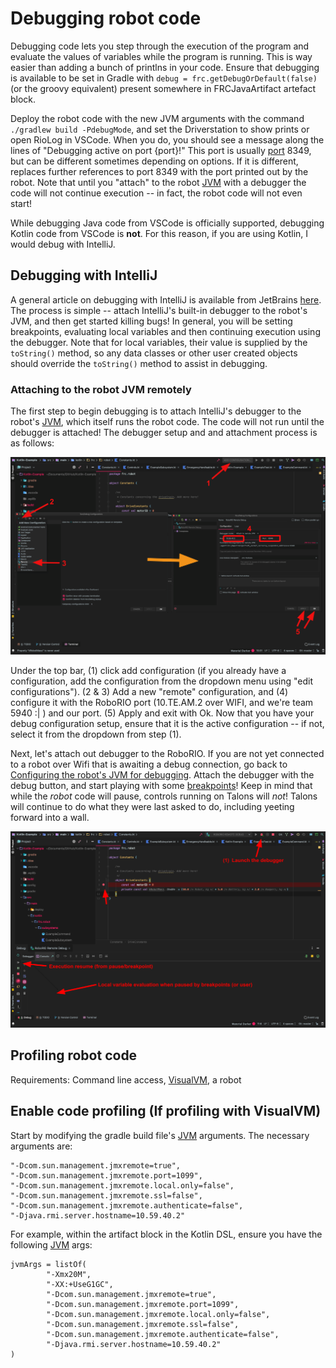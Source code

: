 # Debugging robot code

Debugging code lets you step through the execution of the program and evaluate the values of variables while the program is running. This is way easier than adding a bunch of printlns in your code. Ensure that debugging is available to be set in Gradle with `debug = frc.getDebugOrDefault(false)` (or the groovy equivalent) present somewhere in FRCJavaArtifact artefact block.

Deploy the robot code with the new JVM arguments with the command `./gradlew build -PdebugMode`, and set the Driverstation to show prints or open RioLog in VSCode. When you do, you should see a message along the lines of "Debugging active on port {port}!" This port is usually [port](https://en.wikipedia.org/wiki/Port_(computer_networking)) 8349, but can be different sometimes depending on options. If it is different, replaces further references to port 8349 with the port printed out by the robot. Note that until you "attach" to the robot [JVM](https://en.wikipedia.org/wiki/Java_virtual_machine) with a debugger the code will not continue execution -- in fact, the robot code will not even start!

While debugging Java code from VSCode is officially supported, debugging Kotlin code from VSCode is **not**. For this reason, if you are using Kotlin, I would debug with IntelliJ.

## Debugging with IntelliJ

A general article on debugging with IntelliJ is available from JetBrains [here](https://www.jetbrains.com/help/idea/debugging-code.html). The process is simple -- attach IntelliJ's built-in debugger to the robot's JVM, and then get started killing bugs! In general, you will be setting breakpoints, evaluating local variables and then continuing execution using the debugger. Note that for local variables, their value is supplied by the `toString()` method, so any data classes or other user created objects should override the `toString()` method to assist in debugging.

### Attaching to the robot JVM remotely

The first step to begin debugging is to attach IntelliJ's debugger to the robot's [JVM](https://en.wikipedia.org/wiki/Java_virtual_machine), which itself runs the robot code. The code will not run until the debugger is attached! The debugger setup and and attachment process is as follows:

![](../../../files/debugFlow.png)

Under the top bar, (1) click add configuration (if you already have a configuration, add the configuration from the dropdown menu using "edit configurations"). (2 & 3) Add a new "remote" configuration, and (4) configure it with the RoboRIO port (10.TE.AM.2 over WIFI, and we're team 5940 :| ) and our port. (5) Apply and exit with Ok. Now that you have your debug configuration setup, ensure that it is the active configuration -- if not, select it from the dropdown from step (1). 

Next, let's attach out debugger to the RoboRIO. If you are not yet connected to a robot over Wifi that is awaiting a debug connection, go back to [Configuring the robot's JVM for debugging](#configuring-the-robots-jvm-for-debugging). Attach the debugger with the debug button, and start playing with some [breakpoints](https://en.wikipedia.org/wiki/Breakpoint)! Keep in mind that while the *robot* code will pause, controls running on Talons will *not*! Talons will continue to do what they were last asked to do, including yeeting forward into a wall.

![](../../../files/debugButtonScreen.png)

## Profiling robot code

Requirements: Command line access, [VisualVM](https://visualvm.github.io/download.html), a robot

## Enable code profiling (If profiling with VisualVM)

Start by modifying the gradle build file's [JVM](https://en.wikipedia.org/wiki/Java_virtual_machine) arguments. The necessary arguments are:
```
"-Dcom.sun.management.jmxremote=true",
"-Dcom.sun.management.jmxremote.port=1099",
"-Dcom.sun.management.jmxremote.local.only=false",
"-Dcom.sun.management.jmxremote.ssl=false",
"-Dcom.sun.management.jmxremote.authenticate=false",
"-Djava.rmi.server.hostname=10.59.40.2"
```

For example, within the artifact block in the Kotlin DSL, ensure you have the following [JVM](https://en.wikipedia.org/wiki/Java_virtual_machine) args:
```
jvmArgs = listOf(
        "-Xmx20M",
        "-XX:+UseG1GC",
        "-Dcom.sun.management.jmxremote=true",
        "-Dcom.sun.management.jmxremote.port=1099",
        "-Dcom.sun.management.jmxremote.local.only=false",
        "-Dcom.sun.management.jmxremote.ssl=false",
        "-Dcom.sun.management.jmxremote.authenticate=false",
        "-Djava.rmi.server.hostname=10.59.40.2"
)
```
